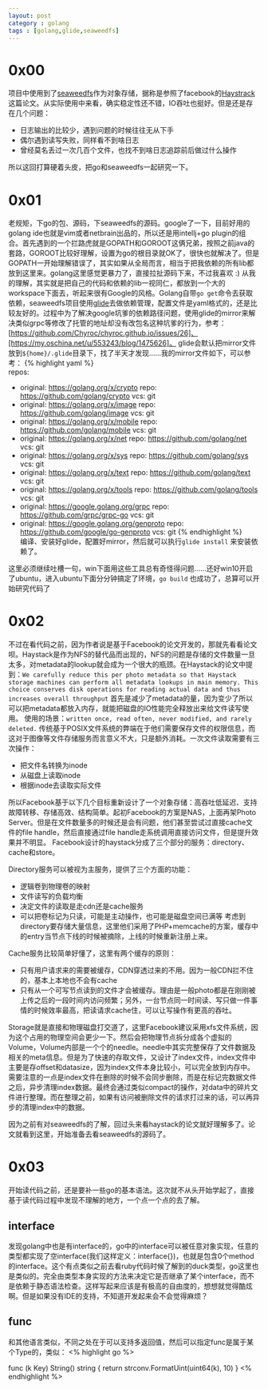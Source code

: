```yaml
---
layout: post
category : golang
tags : [golang,glide,seaweedfs]
---
```

# 0x00
项目中使用到了[seaweedfs](https://github.com/chrislusf/seaweedfs)作为对象存储，据称是参照了facebook的[Haystrack](https://www.usenix.org/legacy/event/osdi10/tech/full_papers/Beaver.pdf)这篇论文。从实际使用中来看，确实稳定性还不错，IO吞吐也挺好。但是还是存在几个问题：

+ 日志输出的比较少，遇到问题的时候往往无从下手
+ 偶尔遇到读写失败，同样看不到啥日志
+ 曾经莫名丢过一次几百个文件，也找不到啥日志追踪前后做过什么操作

所以这回打算硬着头皮，把go和seaweedfs一起研究一下。

# 0x01
老规矩，下go的包、源码，下seaweedfs的源码。google了一下，目前好用的golang ide也就是vim或者netbrain出品的，所以还是用intellj+go plugin的组合。首先遇到的一个拦路虎就是GOPATH和GOROOT这俩兄弟，按照之前java的套路，GOROOT比较好理解，设置为go的根目录就OK了，很快也就解决了。但是GOPATH一开始理解错误了，其实如果从全局而言，相当于把我依赖的所有lib都放到这里来。golang这里感觉更暴力了，直接拉扯源码下来，不过我喜欢 :)   从我的理解，其实就是把自己的代码和依赖的lib一视同仁，都放到一个大的workspace下面去，听起来很有Google的风格。Golang自带`go get`命令去获取依赖，seaweedfs项目使用[glide](https://github.com/bumptech/glide)去做依赖管理，配置文件是yaml格式的，还是比较友好的。过程中为了解决google坑爹的依赖路径问题，使用glide的mirror来解决类似grpc等修改了托管的地址却没有改包名这种坑爹的行为，参考：[https://github.com/Chyroc/chyroc.github.io/issues/26]、[https://my.oschina.net/u/553243/blog/1475626]。 glide会默认把mirror文件放到`${home}/.glide`目录下，找了半天才发现……我的mirror文件如下，可以参考：
{% highlight yaml %}        
repos:
- original: https://golang.org/x/crypto
  repo: https://github.com/golang/crypto
  vcs: git
- original: https://golang.org/x/image
  repo: https://github.com/golang/image
  vcs: git
- original: https://golang.org/x/mobile
  repo: https://github.com/golang/mobile
  vcs: git
- original: https://golang.org/x/net
  repo: https://github.com/golang/net
  vcs: git
- original: https://golang.org/x/sys
  repo: https://github.com/golang/sys
  vcs: git
- original: https://golang.org/x/text
  repo: https://github.com/golang/text
  vcs: git
- original: https://golang.org/x/tools
  repo: https://github.com/golang/tools
  vcs: git
- original: https://google.golang.org/grpc
  repo: https://github.com/grpc/grpc-go
  vcs: git
- original: https://google.golang.org/genproto
  repo: https://github.com/google/go-genproto
  vcs: git
{% endhighlight %}        
编译、安装好glide，配置好mirror，然后就可以执行`glide install` 来安装依赖了。

这里必须继续吐槽一句，win下面用这些工具总有奇怪得问题……还好win10开启了ubuntu，进入ubuntu下面分分钟搞定了环境，`go build` 也成功了，总算可以开始研究代码了

# 0x02
不过在看代码之前，因为作者说是基于Facebook的论文开发的，那就先看看论文呗。Haystack是作为NFS的替代品而出现的，NFS的问题是存储的文件数量一旦太多，对metadata的lookup就会成为一个很大的瓶颈。在Haystack的论文中提到：`We carefully reduce this per photo metadata so that Haystack storage machines can perform all metadata lookups in main memory. This choice conserves disk operations for reading actual data and thus increases overall throughput` 首先是减少了metadata的量，因为变少了所以可以把metadata都放入内存，就能把磁盘的IO性能完全释放出来给文件读写使用。 使用的场景：`written once, read often, never modified, and rarely deleted.` 传统基于POSIX文件系统的弊端在于他们需要保存文件的权限信息，而这对于图像等文件存储服务而言意义不大，只是额外消耗。一次文件读取需要有三次操作：

+ 把文件名转换为inode
+ 从磁盘上读取inode
+ 根据inode去读取实际文件

所以Facebook基于以下几个目标重新设计了一个对象存储：高吞吐低延迟、支持故障转移、存储高效、结构简单。起初Facebook的方案是NAS，上面再架Photo Server。但是在文件数量多的时候还是会有问题，他们甚至尝试过直接cache文件的file handle，然后直接通过file handle走系统调用直接访问文件，但是提升效果并不明显。
Facebook设计的haystack分成了三个部分的服务：directory、cache和store。


Directory服务可以被视为主服务，提供了三个方面的功能：

+ 逻辑卷到物理卷的映射
+ 文件读写的负载均衡
+ 决定文件的读取是走cdn还是cache服务
+ 可以把卷标记为只读，可能是主动操作，也可能是磁盘空间已满等
考虑到directory要存储大量信息，这里他们采用了PHP+memcache的方案，缓存中的entry当节点下线的时候被摘除，上线的时候重新注册上来。


Cache服务比较简单好懂了，这里有两个缓存的原则：

+ 只有用户请求来的需要被缓存，CDN穿透过来的不用。因为一般CDN拦不住的，基本上本地也不会有cache
+ 只有从一个可写节点读到的文件才会被缓存。理由是一般photo都是在刚刚被上传之后的一段时间内访问频繁；另外，一台节点同一时间读、写只做一件事情的时候效率最高，把读请求cache住，可以让写操作有更高的吞吐。

Storage就是直接和物理磁盘打交道了，这里Facebook建议采用xfs文件系统，因为这个占用的物理空间会更少一下。然后会把物理节点拆分成各个虚拟的Volume，Volume内部是一个个的needle。needle中其实完整保存了文件数据及相关的meta信息。但是为了快速的存取文件，又设计了index文件，index文件中主要是存offset和datasize，因为index文件本身比较小，可以完全放到内存中。需要注意的一点是index文件在删除的时候不会同步删除，而是在标记完数据文件之后，异步清理index数据。最终会通过类似compact的操作，对data中的碎片文件进行整理。而在整理之前，如果有访问被删除文件的请求打过来的话，可以再异步的清理index中的数据。

因为之前有对seaweedfs的了解，回过头来看haystack的论文就好理解多了。论文就看到这里，开始准备去看seaweedfs的源码了。

# 0x03
开始读代码之前，还是要补一些go的基本语法。这次就不从头开始学起了，直接基于读代码过程中发现不理解的地方，一个点一个点的去了解。

## interface
发现golang中也是有interface的，go中的interface可以被任意对象实现，任意的类型都实现了空interface(我们这样定义：interface{})，也就是包含0个method的interface。这个有点类似之前去看ruby代码时候了解到的duck类型，go这里也是类似的。完全由类型本身实现的方法来决定它是否继承了某个interface，而不是依赖于静态语法检查。这样写起来应该是有极高的自由度的，想想就觉得酷炫啊。但是如果没有IDE的支持，不知道开发起来会不会觉得麻烦？

## func
和其他语言类似，不同之处在于可以支持多返回值，然后可以指定func是属于某个Type的，类似：
<% highlight go %>

func (k Key) String() string {
	return strconv.FormatUint(uint64(k), 10)
}
<% endhighlight %>
